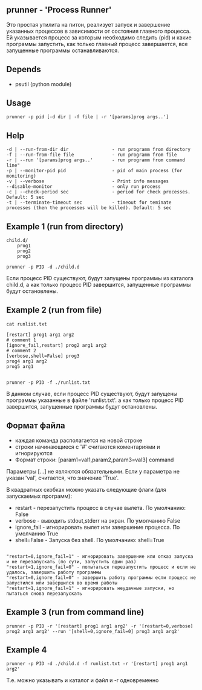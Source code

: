 prunner - 'Process Runner'
--------------------------

Это простая утилита на питон, реализует запуск и завершение указанных процессов в зависимости от состояния главного процесса.
Ей указывается процесс за которым необходимо следить (pid) и какие программы запустить,
как только главный процесс завершается, все запущенные программы останавливаются.

Depends
-------
- psutil (python module)

Usage
-----
    prunner -p pid [-d dir | -f file | -r '[params]prog args..']

Help
----
    -d | --run-from-dir dir                - run programm from directory
    -f | --run-from-file file              - run programm from file
    -r | --run '[params]prog args..'       - run programm from command line"
    -p | --monitor-pid pid                 - pid of main process (for monitoring)
    -v | --verbose                         - Print info messages
    --disable-monitor                      - only run process
    -c | --check-period sec                - period for check processes. Default: 5 sec
    -t | --terminate-timeout sec           - timeout for teminate processes (then the processes will be killed). Default: 5 sec

Example 1 (run from directory)
------------------------------

    child.d/
        prog1
        prog2
        prog3
    
    prunner -p PID -d ./child.d

Если процесс PID существуют, будут запущены программы из каталога child.d,
а как только процесс PID завершится, запущенные программы будут остановлены.

Example 2 (run from file)
-------------------------
    cat runlist.txt
    
    [restart] prog1 arg1 arg2
    # comment 1
    [ignore_fail,restart] prog2 arg1 arg2
    # comment 2
    [verbose,shell=False] prog3
    prog4 arg1 arg2
    prog5 arg1

    
    prunner -p PID -f ./runlist.txt

В данном случае, если процесс PID существуют, будут запущены программы указанные в файле 'runlist.txt'.
а как только процесс PID завершится, запущенные программы будут остановлены.

Формат файла
-------------
- каждая команда располагается на новой строке
- строки начинающиеся с '#' считаются коментариями и игнорируются
- Формат строки: [param1=val1,param2,param3=val3] command

Параметры [...] не являются обязательными.
Если у параметра не указан 'val', считается, что значение 'True'.

В квадратных скобках можно указать следующие флаги (для запускаемых программ):
- restart     - перезапустить процесс в случае вылета. По умолчанию: False
- verbose     - выводить stdout,stderr на экран. По умолчанию False
- ignore_fail - игнорировать вылет или завершение процесса. По умолчанию True
- shell=False - Запуска без shell. По умолчанию: shell=True

<code>
"restart=0,ignore_fail=1" - игнорировать завершение или отказ запуска и не перезапускать (по сути, запустить один раз)
"restart=1,ignore_fail=0" - попытаться перезапустить процесс и если не удалось, завершить работу программы
"restart=0,ignore_fail=0" - завершить работу программы если процесс не запустился или завершился во время работы
"restart=1,ignore_fail=1" - игнорировать неудачные запуски, но пытаться снова перезапускать
</code>

Example 3 (run from command line)
---------------------------------
    prunner -p PID -r '[restart] prog1 arg1 arg2' -r '[restart=0,verbose] prog2 arg1 arg2' --run '[shell=0,ignore_fail=0] prog3 arg1 arg2'


Example 4 
---------
    prunner -p PID -d ./child.d -f runlist.txt -r '[restart] prog1 arg1 arg2'
Т.е. можно указывать и каталог и файл и -r одновременно
